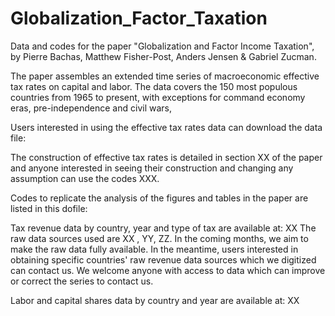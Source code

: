 # Globalization_Factor_Taxation
Data and codes for the paper "Globalization and Factor Income Taxation", by Pierre Bachas, Matthew Fisher-Post, Anders Jensen & Gabriel Zucman.

The paper assembles an extended time series of macroeconomic effective tax rates on capital and labor.
The data covers the 150 most populous countries from 1965 to present, with exceptions for command economy eras, pre-independence and civil wars, 

Users interested in using the effective tax rates data can download the data file: 
 
The construction of effective tax rates is detailed in section XX of the paper and anyone interested in seeing their construction and changing any assumption can use the codes XXX. 

Codes to replicate the analysis of the figures and tables in the paper are listed in this dofile: 

Tax revenue data  by country, year and type of tax are available at: XX
The raw data sources used are XX , YY, ZZ. 
In the coming months, we aim to make the raw data fully available.  In the meantime, users interested in obtaining specific countries' raw revenue data sources which we digitized can contact us. We welcome anyone with access to data which can improve or correct the series to contact us. 

Labor and capital shares data by country and year are available at: XX
